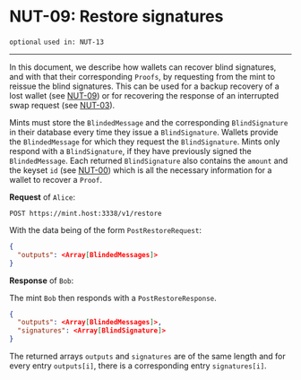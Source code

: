 # NUT-09: Restore signatures

`optional` `used in: NUT-13`

---

In this document, we describe how wallets can recover blind signatures, and with that their corresponding `Proofs`, by requesting from the mint to reissue the blind signatures. This can be used for a backup recovery of a lost wallet (see [NUT-09][09]) or for recovering the response of an interrupted swap request (see [NUT-03][03]).

Mints must store the `BlindedMessage` and the corresponding `BlindSignature` in their database every time they issue a `BlindSignature`. Wallets provide the `BlindedMessage` for which they request the `BlindSignature`. Mints only respond with a `BlindSignature`, if they have previously signed the `BlindedMessage`. Each returned `BlindSignature` also contains the `amount` and the keyset `id` (see [NUT-00][00]) which is all the necessary information for a wallet to recover a `Proof`.

**Request** of `Alice`:

```http
POST https://mint.host:3338/v1/restore
```

With the data being of the form `PostRestoreRequest`:

```json
{
  "outputs": <Array[BlindedMessages]>
}
```

**Response** of `Bob`:

The mint `Bob` then responds with a `PostRestoreResponse`.

```json
{
  "outputs": <Array[BlindedMessages]>,
  "signatures": <Array[BlindSignature]>
}
```

The returned arrays `outputs` and `signatures` are of the same length and for every entry `outputs[i]`, there is a corresponding entry `signatures[i]`.

[00]: 00.md
[02]: 02.md
[03]: 03.md
[07]: 07.md
[09]: 09.md
[11]: 11.md
